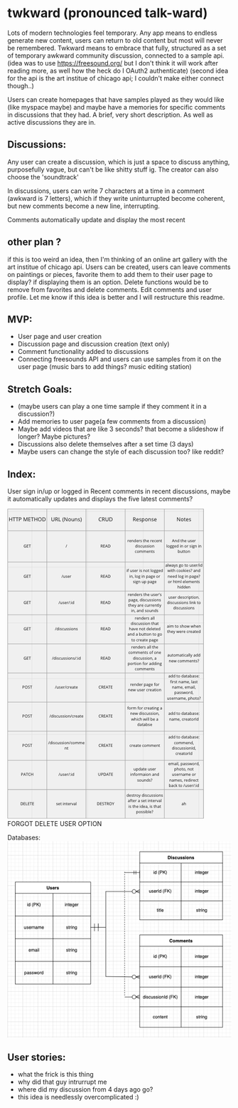 # twkward (pronounced talk-ward)

Lots of modern technologies feel temporary. Any app means to endless generate new content, users can return to old content but most will never be remembered. Twkward means to embrace that fully, structured as a set of temporary awkward community discussion, connected to a sample api. 
(idea was to use https://freesound.org/ but I don't think it will work after reading more, as well how the heck do I OAuth2 authenticate) (second idea for the api is the art institue of chicago api; I couldn't make either connect though..)

Users can create homepages that have samples played as they would like (like myspace maybe) and maybe have a memories for specific comments in discussions that they had. A brief, very short description. As well as active discussions they are in.


## Discussions:
Any user can create a discussion, which is just a space to discuss anything, purposefully vague, but can't be like shitty stuff ig. The creator can also choose the 'soundtrack' 

In discussions, users can write 7 characters at a time in a comment (awkward is 7 letters), which if they write uninturrupted become coherent, but new comments become a new line, interrupting.

Comments automatically update and display the most recent

## other plan ? 
if this is too weird an idea, then I'm thinking of an online art gallery with the art institue of chicago api. Users can be created, users can leave comments on paintings or pieces, favorite them to add them to their  user page to display? if displaying them is an option. Delete functions would be to remove from favorites and delete comments. Edit comments and user profile. Let me know if this idea is better and I will restructure this readme.

## MVP:
- User page and user creation
- Discussion page and discussion creation (text only)
- Comment functionality added to discussions
- Connecting freesounds API and users can use samples from it on the user page (music bars to add things? music editing station)

## Stretch Goals:
- (maybe users can play a one time sample if they comment it in a discussion?)
- Add memories to user page(a few comments from a discussion)
- Maybe add videos that are like 3 seconds? that become a slideshow if longer? Maybe pictures?
- Discussions also delete themselves after a set time (3 days)
- Maybe users can change the style of each discussion too? like reddit?

## Index:
User sign in/up or logged in
Recent comments in recent discussions, maybe it automatically updates and displays the five latest comments?

![RESTful routes](pics/RESTful.png)
FORGOT DELETE USER OPTION

Databases:
![ERD routes](pics/ERD.png)

## User stories:
- what the frick is this thing
- why did that guy intrurrupt me
- where did my discussion from 4 days ago go?
- this idea is needlessly overcomplicated :)